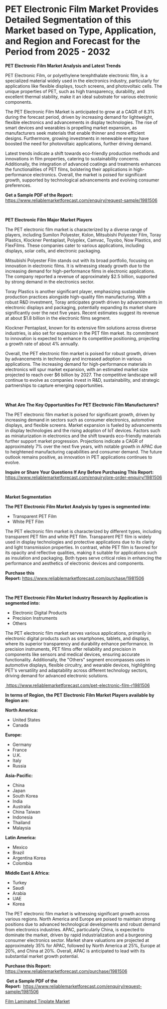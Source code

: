 <p><h1>PET Electronic Film Market Provides Detailed Segmentation of this Market based on Type, Application, and Region and Forecast for the Period from 2025 - 2032</h1></p><p><strong>PET Electronic Film Market Analysis and Latest Trends</strong></p>
<p><p>PET Electronic Film, or polyethylene terephthalate electronic film, is a specialized material widely used in the electronics industry, particularly for applications like flexible displays, touch screens, and photovoltaic cells. The unique properties of PET, such as high transparency, durability, and excellent thermal stability, make it an ideal substrate for various electronic components.</p><p>The PET Electronic Film Market is anticipated to grow at a CAGR of 8.3% during the forecast period, driven by increasing demand for lightweight, flexible electronics and advancements in display technologies. The rise of smart devices and wearables is propelling market expansion, as manufacturers seek materials that enable thinner and more efficient designs. Furthermore, growing investments in renewable energy have boosted the need for photovoltaic applications, further driving demand.</p><p>Latest trends indicate a shift towards eco-friendly production methods and innovations in film properties, catering to sustainability concerns. Additionally, the integration of advanced coatings and treatments enhances the functionalities of PET films, bolstering their applications in high-performance electronics. Overall, the market is poised for significant growth, supported by technological advancements and evolving consumer preferences.</p></p>
<p><strong>Get a Sample PDF of the Report:&nbsp;</strong> <a href="https://www.reliablemarketforecast.com/enquiry/request-sample/1981506?utm_campaign=1080&utm_medium=2&utm_source=Github&utm_content=ia&utm_term=05022025&utm_id=pet-electronic-film">https://www.reliablemarketforecast.com/enquiry/request-sample/1981506</a></p>
<p>&nbsp;</p>
<p><strong>PET Electronic Film Major Market Players</strong></p>
<p><p>The PET electronic film market is characterized by a diverse range of players, including Sumilon Polyester, Kolon, Mitsubishi Polyester Film, Toray Plastics, Klockner Pentaplast, Polyplex, Camvac, Toyobo, Now Plastics, and FlexFilms. These companies cater to various applications, including displays, solar cells, and electronic packaging.</p><p>Mitsubishi Polyester Film stands out with its broad portfolio, focusing on innovation in electronic films. It is witnessing steady growth due to the increasing demand for high-performance films in electronic applications. The company reported a revenue of approximately $2.5 billion, supported by strong demand in the electronics sector.</p><p>Toray Plastics is another significant player, emphasizing sustainable production practices alongside high-quality film manufacturing. With a robust R&D investment, Toray anticipates growth driven by advancements in electronic displays and packaging, potentially expanding its market share significantly over the next five years. Recent estimates suggest its revenue at about $1.8 billion in the electronic films segment.</p><p>Klockner Pentaplast, known for its extensive film solutions across diverse industries, is also set for expansion in the PET film market. Its commitment to innovation is expected to enhance its competitive positioning, projecting a growth rate of about 4% annually.</p><p>Overall, the PET electronic film market is poised for robust growth, driven by advancements in technology and increased adoption in various applications. The increasing demand for high-performance materials in electronics will spur market expansion, with an estimated market size projected to reach over $6 billion by 2027. The competitive landscape will continue to evolve as companies invest in R&D, sustainability, and strategic partnerships to capture emerging opportunities.</p></p>
<p>&nbsp;</p>
<p><strong>What Are The Key Opportunities For PET Electronic Film Manufacturers?</strong></p>
<p><p>The PET electronic film market is poised for significant growth, driven by increasing demand in sectors such as consumer electronics, automotive displays, and flexible screens. Market expansion is fueled by advancements in display technologies and the rising adoption of IoT devices. Factors such as miniaturization in electronics and the shift towards eco-friendly materials further support market progression. Projections indicate a CAGR of approximately 7% over the next five years, with notable growth in APAC due to heightened manufacturing capabilities and consumer demand. The future outlook remains positive, as innovation in PET applications continues to evolve.</p></p>
<p><strong>Inquire or Share Your Questions If Any Before Purchasing This Report:</strong> <a href="https://www.reliablemarketforecast.com/enquiry/pre-order-enquiry/1981506?utm_campaign=1080&utm_medium=2&utm_source=Github&utm_content=ia&utm_term=05022025&utm_id=pet-electronic-film">https://www.reliablemarketforecast.com/enquiry/pre-order-enquiry/1981506</a></p>
<p>&nbsp;</p>
<p><strong>Market Segmentation</strong></p>
<p><strong>The PET Electronic Film Market Analysis by types is segmented into:</strong></p>
<p><ul><li>Transparent PET Film</li><li>White PET Film</li></ul></p>
<p><p>The PET electronic film market is characterized by different types, including transparent PET film and white PET film. Transparent PET film is widely used in display technologies and protective applications due to its clarity and light transmission properties. In contrast, white PET film is favored for its opacity and reflective qualities, making it suitable for applications such as insulation and packaging. Both types serve critical roles in enhancing the performance and aesthetics of electronic devices and components.</p></p>
<p><strong>Purchase this Report:&nbsp;</strong><a href="https://www.reliablemarketforecast.com/purchase/1981506?utm_campaign=1080&utm_medium=2&utm_source=Github&utm_content=ia&utm_term=05022025&utm_id=pet-electronic-film">https://www.reliablemarketforecast.com/purchase/1981506</a></p>
<p>&nbsp;</p>
<p><strong>The PET Electronic Film Market Industry Research by Application is segmented into:</strong></p>
<p><ul><li>Electronic Digital Products</li><li>Precision Instruments</li><li>Others</li></ul></p>
<p><p>The PET electronic film market serves various applications, primarily in electronic digital products such as smartphones, tablets, and displays, where its superior transparency and durability enhance performance. In precision instruments, PET films offer reliability and precision in components like sensors and medical devices, ensuring accurate functionality. Additionally, the "Others" segment encompasses uses in automotive displays, flexible circuitry, and wearable devices, highlighting PET's versatility and adaptability across different technology sectors, driving demand for advanced electronic solutions.</p></p>
<p><a href="https://www.reliablemarketforecast.com/pet-electronic-film-r1981506?utm_campaign=1080&utm_medium=2&utm_source=Github&utm_content=ia&utm_term=05022025&utm_id=pet-electronic-film">&nbsp;https://www.reliablemarketforecast.com/pet-electronic-film-r1981506</a></p>
<p><strong>In terms of Region, the PET Electronic Film Market Players available by Region are:</strong></p>
<p>
    <p> <strong> North America: </strong>
        <ul>
            <li>United States</li>
            <li>Canada</li>
        </ul>
        </p> 
    <p> <strong> Europe: </strong>
        <ul>
            <li>Germany</li>
            <li>France</li>
            <li>U.K.</li>
            <li>Italy</li>
            <li>Russia</li>
        </ul>
        </p> 
    <p> <strong> Asia-Pacific: </strong>
        <ul>
            <li>China</li>
            <li>Japan</li>
            <li>South Korea</li>
            <li>India</li>
            <li>Australia</li>
            <li>China Taiwan</li>
            <li>Indonesia</li>
            <li>Thailand</li>
            <li>Malaysia</li>
        </ul>
        </p> 
    <p> <strong> Latin America: </strong>
        <ul>
            <li>Mexico</li>
            <li>Brazil</li>
            <li>Argentina Korea</li>
            <li>Colombia</li>
        </ul>
        </p> 
    <p> <strong> Middle East & Africa: </strong>
        <ul>
            <li>Turkey</li>
            <li>Saudi</li>
            <li>Arabia</li>
            <li>UAE</li>
            <li>Korea</li>
        </ul>
    </p>
    </p>
<p><p>The PET electronic film market is witnessing significant growth across various regions. North America and Europe are poised to maintain strong positions due to advanced technological developments and robust demand from electronics industries. APAC, particularly China, is expected to dominate the market, driven by rapid industrialization and a burgeoning consumer electronics sector. Market share valuations are projected at approximately 35% for APAC, followed by North America at 25%, Europe at 20%, and China at 20%. Overall, APAC is anticipated to lead with its substantial market growth potential.</p></p>
<p><strong>Purchase this Report: </strong><a href="https://www.reliablemarketforecast.com/purchase/1981506?utm_campaign=1080&utm_medium=2&utm_source=Github&utm_content=ia&utm_term=05022025&utm_id=pet-electronic-film">https://www.reliablemarketforecast.com/purchase/1981506</a></p>
<p>&nbsp;<strong>Get a Sample PDF of the Report:&nbsp;&nbsp;</strong><a href="https://www.reliablemarketforecast.com/enquiry/request-sample/1981506?utm_campaign=1080&utm_medium=2&utm_source=Github&utm_content=ia&utm_term=05022025&utm_id=pet-electronic-film">https://www.reliablemarketforecast.com/enquiry/request-sample/1981506</a></p>
<p><strong></strong></p>
<p><p><a href="https://github.com/gdfhhhj/Market-Research-Report-List-7/blob/main/film-laminated-tinplate-market.md?utm_campaign=1080&utm_medium=2&utm_source=Github&utm_content=ia&utm_term=05022025&utm_id=pet-electronic-film">Film Laminated Tinplate Market</a></p></p>